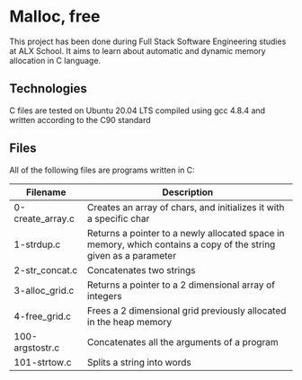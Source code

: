 # Malloc, free
This project has been done during Full Stack Software Engineering studies at ALX School. It aims to learn about automatic and dynamic memory allocation in C language.

## Technologies
C files are tested on Ubuntu 20.04 LTS compiled using gcc 4.8.4
and written according to the C90 standard


## Files
All of the following files are programs written in C:

|Filename	| Description |
| ------- | ----------- |
|0-create_array.c	|Creates an array of chars, and initializes it with a specific char|
|1-strdup.c	|Returns a pointer to a newly allocated space in memory, which contains a copy of the string given as a parameter|
|2-str_concat.c	|Concatenates two strings|
|3-alloc_grid.c	|Returns a pointer to a 2 dimensional array of integers|
|4-free_grid.c	|Frees a 2 dimensional grid previously allocated in the heap memory|
|100-argstostr.c	|Concatenates all the arguments of a program|
|101-strtow.c	|Splits a string into words|
